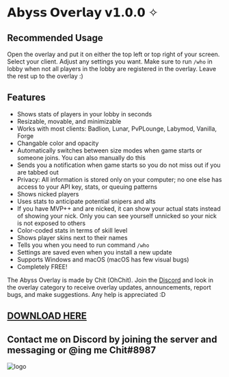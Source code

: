 # 𝗔𝗯𝘆𝘀𝘀 𝗢𝘃𝗲𝗿𝗹𝗮𝘆 𝘃𝟭.𝟬.𝟬 ✧

## Recommended Usage
Open the overlay and put it on either the top left or top right of your screen. Select your client. Adjust any settings you want. Make sure to run `/who` in lobby when not all players in the lobby are registered in the overlay. Leave the rest up to the overlay :)

## Features
- Shows stats of players in your lobby in seconds
- Resizable, movable, and minimizable
- Works with most clients: Badlion, Lunar, PvPLounge, Labymod, Vanilla, Forge
- Changable color and opacity
- Automatically switches between size modes when game starts or someone joins. You can also manually do this
- Sends you a notification when game starts so you do not miss out if you are tabbed out
- Privacy: All information is stored only on your computer; no one else has access to your API key, stats, or queuing patterns
- Shows nicked players
- Uses stats to anticipate potential snipers and alts
- If you have MVP++ and are nicked, it can show your actual stats instead of showing your nick. Only you can see yourself unnicked so your nick is not exposed to others
- Color-coded stats in terms of skill level
- Shows player skins next to their names
- Tells you when you need to run command `/who`
- Settings are saved even when you install a new update
- Supports Windows and macOS (macOS has few visual bugs)
- Completely FREE!

The Abyss Overlay is made by Chit (OhChit). Join the [Discord](https://discord.gg/eDnHTT3aBS) and look in the overlay category to receive overlay updates, announcements, report bugs, and make suggestions. Any help is appreciated :D
## [DOWNLOAD HERE](https://github.com/Chit132/abyss-overlay/releases/latest)
## Contact me on Discord by joining the server and messaging or @ing me **Chit#8987**

![logo](https://user-images.githubusercontent.com/61895718/111565782-5ced2900-8772-11eb-9c43-c8801fc2a1a8.png)
